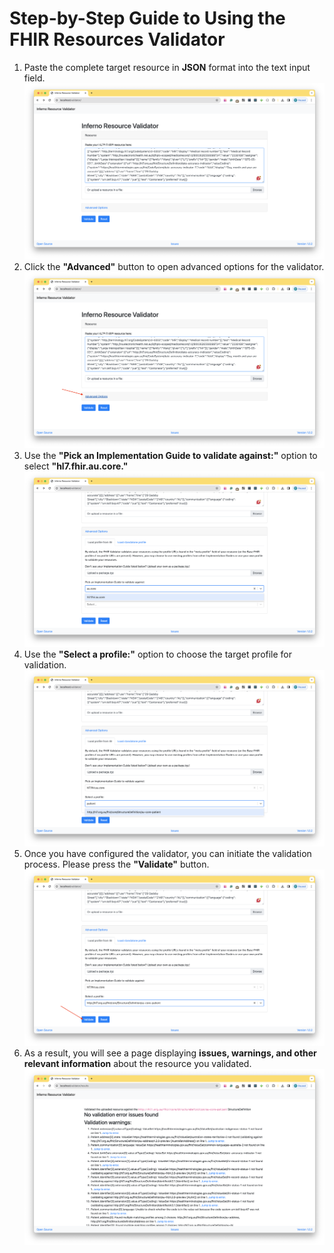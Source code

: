 # Step-by-Step Guide to Using the FHIR Resources Validator

1. Paste the complete target resource in **JSON** format into the text input field.
![Past the complete target resource](/docs/assets/1_validator_paste_resource.png "Past the complete target resource")
2. Click the **"Advanced"** button to open advanced options for the validator.
![Click the Advanced button](/docs/assets/2_validator_advanced_options.png "Click the Advanced button")
3. Use the **"Pick an Implementation Guide to validate against:"** option to select **"hl7.fhir.au.core."**
![Select hl7.fhir.au.core](/docs/assets/3_validator_pick_IG.png "Select hl7.fhir.au.core")
4. Use the **"Select a profile:"** option to choose the target profile for validation.
![Choose the target profile for validation](/docs/assets/4_validator_select_profile.png "Choose the target profile for validation")
5. Once you have configured the validator, you can initiate the validation process. Please press the **"Validate"** button.
![Please press the Validate button](/docs/assets/5_validator_validate_button.png "Please press the Validate button")
6. As a result, you will see a page displaying **issues, warnings, and other relevant information** about the resource you validated.
![Get the result](/docs/assets/6_validator_result.png "Get the result")
